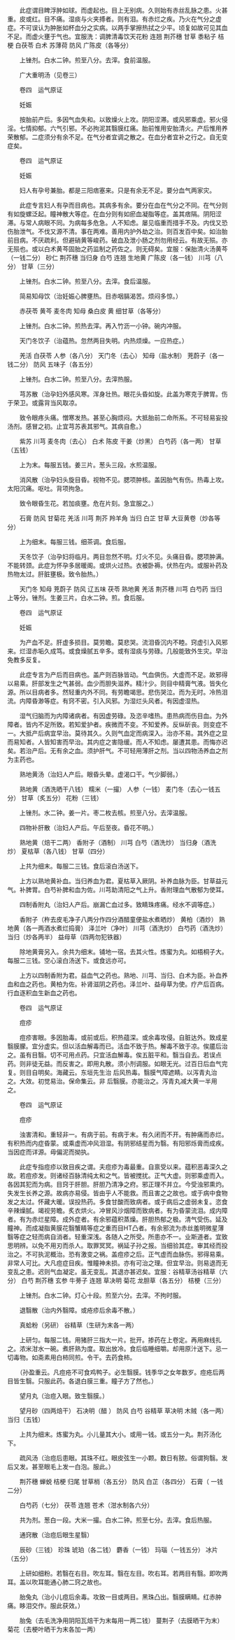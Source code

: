 <!-- { "loadSidebar": true } -->
　　此症谓目睥浮肿如球。而虚起也。目上无别病。久则始有赤丝乱脉之患。火甚重。皮或红。目不痛。湿痰与火夹搏者。则有泪。有赤烂之疾。乃火在气分之虚症。不可误认为肿胀如杯血分之实病。以两手掌擦热拭之少平。顷复如故可见其血不足。而虚火壅于气也。宜服洗：调脾清毒饮天花粉 连翘 荆芥穗 甘草 黍粘子 桔梗 白茯苓 白术 苏薄荷 防风 广陈皮（各等分）

　　上锉剂。白水二钟。煎至八分。去滓。食前温服。

　　广大重明汤（见卷三）

　　卷四　运气原证

　　妊娠

　　按胎前产后。多因气血失和。以致燥火上攻。阴阳涩滞。或风邪乘虚。邪火侵淫。七情抑郁。六气引邪。不必拘泥其翳膜红痛。胎前惟用安胎清火。产后惟用养荣散郁。二症须分有余不足。在气分者宜调之散之。在血分者宜补之行之。自无变症矣。

　　卷四　运气原证

　　妊娠

　　妇人有孕号兼胎。都是三阳痞塞来。只是有余无不足。要分血气两家灾。

　　此症专言妇人有孕而目病也。其病多有余。要分在血在气分之不同。在气分则有如旋螺泛起。瞳神散大等症。在血分则有如瘀血凝脂等症。盖其痞隔。阴阳涩滞。与常人病眼不同。为病每多危急。人不知虑。屡见临重而措手不及。内伐又恐伤胎泄气。不伐又源不清。事在两难。善用内护外劫之治。则百发百中矣。如治胎前目病。不厌疏利。但避硝黄等峻药。破血及泄小肠之剂勿用经云。有故无殒。亦无殒也。或以白术黄芩固胎之药监制之药佐之。则无碍矣。宜服：保胎清火汤黄芩（一钱二分） 砂仁 荆芥穗 当归身 白芍 连翘 生地黄 广陈皮（各一钱） 川芎（八分） 甘草（三分）

　　上锉剂。白水二钟。煎至八分。去滓。食后温服。

　　简易知母饮（治妊娠心脾壅热。目赤咽膈渴苦。烦闷多惊。）

　　赤茯苓 黄芩 麦冬肉 知母 桑白皮 黄 细甘草（各等分）

　　上锉剂。白水二钟。煎热去滓。再入竹沥一小钟。碗内冲服。

　　天门冬饮子（治蕴热。忽然两目失明。内热烦燥。一应热症。）

　　羌活 白茯苓 人参（各八分） 天门冬（去心） 知母（盐水制） 茺蔚子（各一钱二分） 防风 五味子（各五分）

　　上锉剂。白水二钟。煎至八分。去滓热服。

　　芎苏散（治孕妇外感风寒。浑身壮热。眼花头昏如旋。此盖为寒克于脾胃。伤于荣卫。或露背当风取凉。

　　致令眼疼头痛。憎寒发热。甚至心胸烦闷。大抵胎前二命所系。不可轻易妄投汤剂。感冒之初。止宜芎苏表其邪气。其病自愈。）

　　紫苏 川芎 麦冬肉（去心） 白术 陈皮 干姜（炒黑） 白芍药（各一两） 甘草（五钱）

　　上为末。每服五钱。姜三片。葱头三段。水煎温服。

　　消风散（治孕妇头旋目昏。视物不见。腮项肿核。盖因胎气有伤。热毒上攻。太阳沉痛。呕吐。背项拘急。

　　致令眼昏生花。若加痰壅。危在片刻。急宜服之。）

　　石膏 防风 甘菊花 羌活 川芎 荆芥 羚羊角 当归 白芷 甘草 大豆黄卷（炒各等分）

　　上为细末。每服三钱。细茶调。食后服。

　　天冬饮子（治孕妇将临月。两目忽然不明。灯火不见。头痛目昏。腮项肿满。不能转颈。此症为怀孕多居暖阁。或烘火过热。衣被卧褥。伏热在内。或服补药及热物太过。肝脏壅极。致令胎热。）

　　天门冬 知母 茺蔚子 防风 辽五味 茯苓 熟地黄 羌活 荆芥穗 川芎 白芍药 当归上等分。锉剂。生姜三片。白水二钟。煎。食后服。

　　卷四　运气原证

　　妊娠

　　为产血不足。肝虚多损目。莫劳瞻。莫悲哭。流泪昏沉内不睦。窍虚引入风邪来。烂湿赤垢久成笃。或食燥腻五辛多。或有湿痰与劳碌。几般能致外生灾。早治免教多反复。

　　此症专言为产后而目病也。盖产则百脉皆动。气血俱伤。大虚而不足。故邪得以易乘。肝部发生之气甚弱。血少而胆失滋养。精汁少。则目中精膏气液。皆失化源。所以目病者多。然轻重内外不同。有劳瞻竭思。悲伤哭泣。而为无时。冷热泪流。内障昏渺等症。有窍不密。引入风邪。为湿烂头风者。有因虚湿热。

　　湿气归脑而为内障诸病者。有因虚劳碌。及恣辛嗜热。患热病而伤目血。为外障者。皆内不足所致。若知爱护者。疾微而不变。不知爱养。反纵斫丧。则变症不一。大抵产后病宜早治。莫待其久。久则气血定而病深入。治亦不易。其外症之显而易知者。人皆知害而早治。其内症之害隐缓。而人不知虑。屡遭其患。而悔亦迟矣。若治产后。无有余之血。须护肝气。不可轻用薄肝之剂。当以四物汤养血之剂为主药也。

　　熟地黄汤（治妇人产后。眼昏头晕。虚渴口干。气少脚弱。）

　　熟地黄（酒洗晒干八钱） 糯米（一撮） 人参（一钱） 麦门冬（去心一钱五分） 甘草（炙五分） 花粉（三钱）

　　上锉剂。水二钟。姜一片。枣二枚去核。煎至八分。去滓温服。

　　四物补肝散（治妇人产后。午后至夜。昏花不明。）

　　熟地黄（焙干二两） 香附子（酒制） 川芎 白芍（酒洗炒） 当归身（酒洗炒） 夏枯草（各八钱） 甘草（四分）

　　上共为细末。每服二三钱。食后滚白汤送下。

　　上方以熟地黄补血。当归养血为君。夏枯草入厥阴。补养血脉为臣。甘草益元气。补脾胃。白芍补脾和血为佐。川芎助清阳之气上升。香附理血气散郁为使耳。

　　四制香附丸（治妇人产后。崩漏亡血过多。致睛珠疼痛。经水不调等症。）

　　香附子（杵去皮毛净子八两分作四分酒醋童便盐水煮晒炒） 黄柏（酒炒） 熟地黄（各一两酒水煮烂捣膏） 泽兰叶（净叶） 川芎（酒洗炒） 白芍药（酒洗炒） 当归（炒各两半） 益母草（四两勿犯铁器）

　　除地黄膏另入。余共为细末。铺地一宿。去其火性。炼蜜为丸。如梧桐子大。每服二三钱。空心滚白汤送下。或食远亦可。

　　上方以四制香附为君。益血气之药也。熟地、川芎、当归、白术为臣。补血养血和血之药也。黄柏为佐。补肾滋阴之药也。泽兰叶、益母草为使。疗产后百病。行血逐积血生新血之药也。

　　卷四　运气原证

　　痘疹

　　痘疹害眼。多因胎毒。或前或后。积热蕴深。或余毒攻侵。自脏达外。致成星翳膜朦。宜分虚实。但以活血解毒而已。活血不致于热。解毒不致于凉。俟靥后治之。虽有目翳。切不可用点药。只宜活血解毒。俟五脏平和。翳当自去。若误点药。则非徒无益。而反害之。即用丸散。须小剂调服。如眼无光。过百日后血气完复。则目自明矣。海藏云。东垣先生治 后风热毒。翳膜气障遮睛。以泻青丸治之。大效。初觉易治。保命集云。非 后翳膜。亦能治之。泻青丸减大黄一半用之。

　　卷四　运气原证

　　痘疹

　　浊害清和。重轻非一。有病于前。有病于末。有久闭而不开。有肿痛而赤烂。有积热而内症昏蒙。或乘虚而冲风泪湿。有阴邪结星而为翳。有阳邪烁膏而成疾。当因症而详源。毋偏泥而拗执。

　　此症专指痘疹以致目疾之谓。夫痘疹为毒最重。自禀受以来。蕴积恶毒深久之故。若痘疹发。则诸经百脉清纯太和之气。皆被搅扰。正气大虚。则邪乘虚而入。各因其犯而为病。目窍于肝胆。肝胆乃清净之府。邪正理不并立。今受浊邪熏灼。失发生长养之源。故病亦易侵。皆由乎人不能救。而且害之之故也。或于病中食物发之太过。怀藏大暖。误投热药。多食甘酸而致病者。或于病后之虚弱未复。恣食辛辣燥腻。竭视劳瞻。炙衣烘火。冲冒风沙烟障而致病者。有为昏蒙流泪。成内障者。有为赤烂星障。成外症者。有余邪蕴积蒸燥。肝胆热郁之极。清气受伤。延及瞳神。而成凝脂黄膜花翳蟹睛等症之重而目HT凸者。有余邪流为赤丝羞明微星薄翳等症之轻而病自消者。轻重深浅。各随人之所受。所患亦不一。业斯道者。宜致思明辨。以免不用刃而杀人。取罪冥冥。祸延子孙之报。当细验其症。审其经而投治之。不可执泥概治。恐有激变之祸。盖痘疹之后。正气虚而血脉伤。邪得易乘。非常人可比。大凡痘症目疾。惟瞳神未损。亦有可治之理。但宜早治。则易退而无变乱之患。迟则气血凝定。虽无变乱。其退亦甚迟矣。宜服：谷精草汤谷精草（六分） 白芍 荆芥穗 玄参 牛蒡子 连翘 草决明 菊花 龙胆草（各五分） 桔梗（三分）

　　上锉剂。白水二钟。灯心十段。煎至六分。去滓。不拘时服。

　　退翳散（治内外翳障。或疮疹后余毒不散。）

　　真蛤粉（另研） 谷精草（生研为末各一两）

　　上研匀。每服二钱。用猪肝三指大一片。批开。掺药在上卷定。再用麻线扎之。浓米泔水一碗。煮肝熟为度。取出放冷。食后临睡细嚼。却用原汁送下。忌一切毒物。如斋素用白柿同煎。令干。去药食柿。

　　（孙盈重云。凡痘疮不可食鸡鸭子。必生翳膜。钱季华之女年数岁。痘疮后两目皆生翳。只服此药。各退白膜三重。瞳子方了然也。）

　　望月丸（治痘入眼。致生翳膜。）

　　望月砂（四两焙干） 石决明（醋 ） 防风 白芍 谷精草 草决明 木贼（各一两） 当归（五钱）

　　上共为细末。炼蜜为丸。小儿量其大小。或用一钱。或五分一丸。荆芥汤化下。

　　疏风汤（治痘后患眼。其珠不红。眼皮弦生一小颗。数日有脓。俗谓狗翳。发后又发。甚至眼毛上发一白泡。服此。）

　　荆芥穗 蝉蜕 桔梗 归尾 甘草梢（各五分） 防风 白芷（各四分） 石膏（ 一钱二分）

　　白芍药（七分） 茯苓 连翘 苍术（泔水制各六分）

　　共为剂。葱白一段。大米一撮。白水二钟。煎至七分。去滓。食后热服。

　　通窍散（治痘后眼生星翳）

　　辰砂（三钱） 珍珠 琥珀（各二钱） 麝香（一钱） 玛瑙（一钱五分） 冰片（五分）

　　上研如细粉。若翳在右目。吹左耳。翳在左目。吹右耳。若两目有翳。即吹两耳。盖以吹耳能通心肺二窍之故也。

　　胎兔丸（治小儿痘后余毒。攻致一目或两目。黑珠凸出。翳膜瞒睛。红赤肿痛。眵泪交作。服此获效。）

　　胎兔（去毛洗净用阴阳瓦焙干为末每用一两二钱） 蔓荆子（去膜晒干为末） 菊花（去梗叶晒干为末各加一两）

